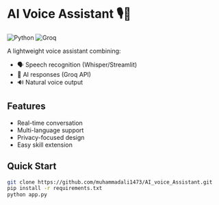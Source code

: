 # AI Voice Assistant 🎙️🤖

![Python](https://img.shields.io/badge/Python-3.8+-blue?logo=python)
![Groq](https://img.shields.io/badge/Powered_by-Groq_API-orange)

A lightweight voice assistant combining:
- 🗣️ Speech recognition (Whisper/Streamlit)
- 🧠 AI responses (Groq API)
- 🔊 Natural voice output

## Features
- Real-time conversation
- Multi-language support
- Privacy-focused design
- Easy skill extension

## Quick Start
```bash
git clone https://github.com/muhammadali1473/AI_voice_Assistant.git
pip install -r requirements.txt
python app.py
